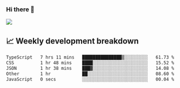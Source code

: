 ### Hi there 👋
<img align="center" src="https://github-readme-stats.vercel.app/api?username=Tumao727&show_icons=true&hide_title=true&theme=dracula" />


## 📈 Weekly development breakdown
<!--START_SECTION:waka-->

```txt
TypeScript   7 hrs 11 mins   ███████████████▒░░░░░░░░░   61.73 %
CSS          1 hr 48 mins    ████░░░░░░░░░░░░░░░░░░░░░   15.52 %
JSON         1 hr 38 mins    ███▓░░░░░░░░░░░░░░░░░░░░░   14.08 %
Other        1 hr            ██░░░░░░░░░░░░░░░░░░░░░░░   08.60 %
JavaScript   0 secs          ░░░░░░░░░░░░░░░░░░░░░░░░░   00.04 %
```

<!--END_SECTION:waka-->